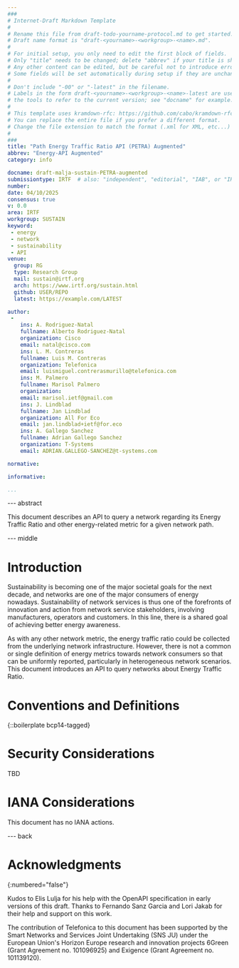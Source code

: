```yaml
---
###
# Internet-Draft Markdown Template
#
# Rename this file from draft-todo-yourname-protocol.md to get started.
# Draft name format is "draft-<yourname>-<workgroup>-<name>.md".
#
# For initial setup, you only need to edit the first block of fields.
# Only "title" needs to be changed; delete "abbrev" if your title is short.
# Any other content can be edited, but be careful not to introduce errors.
# Some fields will be set automatically during setup if they are unchanged.
#
# Don't include "-00" or "-latest" in the filename.
# Labels in the form draft-<yourname>-<workgroup>-<name>-latest are used by
# the tools to refer to the current version; see "docname" for example.
#
# This template uses kramdown-rfc: https://github.com/cabo/kramdown-rfc
# You can replace the entire file if you prefer a different format.
# Change the file extension to match the format (.xml for XML, etc...)
#
###
title: "Path Energy Traffic Ratio API (PETRA) Augmented"
abbrev: "Energy-API Augmented"
category: info

docname: draft-malja-sustain-PETRA-augmented
submissiontype: IRTF  # also: "independent", "editorial", "IAB", or "IRTF"
number:
date: 04/10/2025
consensus: true
v: 0.0
area: IRTF
workgroup: SUSTAIN
keyword:
 - energy
 - network
 - sustainability
 - API
venue:
  group: RG
  type: Research Group
  mail: sustain@irtf.org
  arch: https://www.irtf.org/sustain.html
  github: USER/REPO
  latest: https://example.com/LATEST

author:
 -
    ins: A. Rodriguez-Natal
    fullname: Alberto Rodriguez-Natal
    organization: Cisco
    email: natal@cisco.com
    ins: L. M. Contreras
    fullname: Luis M. Contreras
    organization: Telefonica
    email: luismiguel.contrerasmurillo@telefonica.com
    ins: M. Palmero
    fullname: Marisol Palmero
    organization: 
    email: marisol.ietf@gmail.com
    ins: J. Lindblad
    fullname: Jan Lindblad
    organization: All For Eco
    email: jan.lindblad+ietf@for.eco
    ins: A. Gallego Sanchez
    fullname: Adrian Gallego Sanchez
    organization: T-Systems
    email: ADRIAN.GALLEGO-SANCHEZ@t-systems.com

normative:

informative:

...
```


--- abstract

This document describes an API to query a network regarding its Energy Traffic Ratio and other energy-related metric for a given network path.


--- middle

# Introduction

   Sustainability is becoming one of the major societal goals for the next decade, and networks are one of the major consumers of energy nowadays. Sustainability of network services is thus one of the forefronts of innovation and action from network service stakeholders, involving manufacturers, operators and customers. In this line, there is a shared goal of achieving better energy   awareness.

   As with any other network metric, the energy traffic ratio could be collected from the underlying network infrastructure.  However, there is not a common or single definition of energy metrics towards network consumers so that can be uniformly reported, particularly in  heterogeneous network scenarios. This document introduces an API to query networks about Energy Traffic Ratio.


# Conventions and Definitions

{::boilerplate bcp14-tagged}


# Security Considerations

TBD


# IANA Considerations

This document has no IANA actions.


--- back

# Acknowledgments
{:numbered="false"}

Kudos to Elis Lulja for his help with the OpenAPI specification in early versions of this draft. Thanks to Fernando Sanz Garcia and Lori Jakab for their help and support on this work.

The contribution of Telefonica to this document has been supported by the Smart Networks and Services Joint Undertaking (SNS JU) under the European Union's Horizon Europe research and innovation projects 6Green (Grant Agreement no. 101096925) and Exigence (Grant Agreement no. 101139120).
